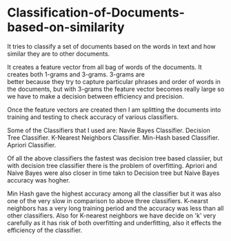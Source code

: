 # Classification-of-Documents-based-on-similarity
It tries to classify a set of documents based on the words in text and how similar they are to other documents.

It creates a feature vector from all bag of words of the documents. It creates both 1-grams and 3-grams. 3-grams are  
better because they try to capture particular phrases and order of words in the documents, but with 3-grams the 
feature vector becomes really large so we have to make a decision between efficiency and precision.

Once the feature vectors are created then I am splitting the documents into training and testing to check accuracy of 
various classifiers.

Some of the Classifiers that I used are:
  Navie Bayes Classifier.
  Decision Tree Classifier.
  K-Nearest Neighbors Classifier.
  Min-Hash based Classifier.
  Apriori Classifier.
  
Of all the above classifiers the fastest was decision tree based classiier, but with decision tree classifier 
there is the problem of overfitting. Apriori and Naive Bayes were also closer in time takn to Decision tree but Naive Bayes
accuracy was hogher. 

Min Hash gave the highest accuracy among all the classifier but it was also one of the very slow in comparison to above three
classifiers. 
K-nearst neighbors has a very long training period and the accuracy was less than all other classifiers. 
Also for K-nearest neighbors we have decide on 'k' very carefully as it has risk of both overfitting and underfitting, 
also it effects the efficiency of the classifier. 
